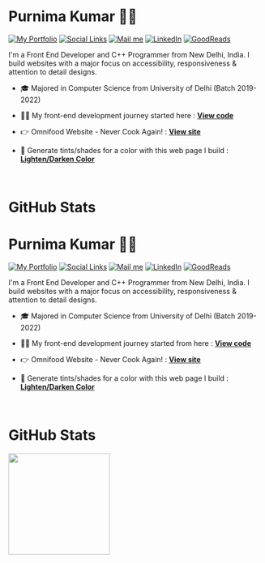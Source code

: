 # Purnima Kumar 👩‍💻

[![My Portfolio](https://img.shields.io/badge/-My%20Portfolio-222222?style=flat-square&color=purple&&link=https://purnimakumarr.github.io)](https://purnimakumarr.github.io)
[![Social Links](https://img.shields.io/badge/-Social%20Links-222222?style=flat-square&logo=linktree&color=darkgreen&&link=https://linktr.ee/purnimakumar)](https://linktr.ee/purnimakumar) 
[![Mail me](https://img.shields.io/badge/-CodePen%20-222222?style=flat-square&logo=codepen&color=black&&link=https://codepen.io/purnimakumar)](https://codepen.io/purnimakumar)
[![LinkedIn](https://img.shields.io/badge/-LinkedIn-222222?style=flat-square&color=blue&logo=linkedin&&link=https://www.linkedin.com/in/purnima-kumar-b024aa21b)](https://www.linkedin.com/in/purnima-kumar-b024aa21b)
[![GoodReads](https://img.shields.io/badge/-GoodReads-222222?style=flat-square&logo=goodreads&color=brown&&link=https://www.goodreads.com/user/show/111237956-purnima-kumar)](https://www.goodreads.com/user/show/111237956-purnima-kumar)

I'm a Front End Developer and C++ Programmer from New Delhi, India. I build websites with a major focus on accessibility, responsiveness & attention to detail designs.

- 🎓 Majored in Computer Science from University of Delhi (Batch 2019-2022)

- 👩‍💻 My front-end development journey started here : [**View code**](https://github.com/purnimakumarr/html-css-course)

- 👉 Omnifood Website - Never Cook Again! : [**View site**](https://omnifood-purnima.netlify.app)

- 🔗 Generate tints/shades for a color with this web page I build : [**Lighten/Darken Color**](https://purnimakumarr.github.io/lighten-darken-color/)

<br />

# GitHub Stats

# Purnima Kumar 👩‍💻

[![My Portfolio](https://img.shields.io/badge/-My%20Portfolio-222222?style=flat-square&color=purple&&link=https://purnimakumarr.github.io)](https://purnimakumarr.github.io)
[![Social Links](https://img.shields.io/badge/-Social%20Links-222222?style=flat-square&logo=linktree&color=darkgreen&&link=https://linktr.ee/purnimakumar)](https://linktr.ee/purnimakumar) 
[![Mail me](https://img.shields.io/badge/-CodePen%20-222222?style=flat-square&logo=codepen&color=black&&link=https://codepen.io/purnimakumar)](https://codepen.io/purnimakumar)
[![LinkedIn](https://img.shields.io/badge/-LinkedIn-222222?style=flat-square&color=blue&logo=linkedin&&link=https://www.linkedin.com/in/purnima-kumar-b024aa21b)](https://www.linkedin.com/in/purnima-kumar-b024aa21b)
[![GoodReads](https://img.shields.io/badge/-GoodReads-222222?style=flat-square&logo=goodreads&color=brown&&link=https://www.goodreads.com/user/show/111237956-purnima-kumar)](https://www.goodreads.com/user/show/111237956-purnima-kumar)

I'm a Front End Developer and C++ Programmer from New Delhi, India. I build websites with a major focus on accessibility, responsiveness & attention to detail designs.

- 🎓 Majored in Computer Science from University of Delhi (Batch 2019-2022)

- 👩‍💻 My front-end development journey started from here : [**View code**](https://github.com/purnimakumarr/html-css-course)

- 👉 Omnifood Website - Never Cook Again! : [**View site**](https://omnifood-purnima.netlify.app)

- 🔗 Generate tints/shades for a color with this web page I build : [**Lighten/Darken Color**](https://purnimakumarr.github.io/lighten-darken-color/)

<br />

# GitHub Stats

<img height="200em" src="https://github-readme-stats.vercel.app/api/top-langs/?username=purnimakumarr&langs_count=8&hide=jupyter%20%notebook&layout=compact&theme=algolia&card_width=300em"/>
